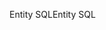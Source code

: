 <span data-ttu-id="20917-101">Entity SQL</span><span class="sxs-lookup"><span data-stu-id="20917-101">Entity SQL</span></span>